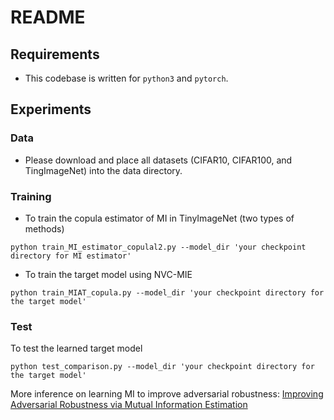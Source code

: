 # README

## Requirements
- This codebase is written for `python3` and `pytorch`.


## Experiments
### Data
- Please download and place all datasets (CIFAR10, CIFAR100, and TingImageNet) into the data directory. 


### Training

- To train the copula estimator of MI in TinyImageNet (two types of methods)

```
python train_MI_estimator_copulal2.py --model_dir 'your checkpoint directory for MI estimator'
```



- To train the target model using NVC-MIE

```
python train_MIAT_copula.py --model_dir 'your checkpoint directory for the target model'
```


### Test
To test the learned target model

```
python test_comparison.py --model_dir 'your checkpoint directory for the target model'
```
More inference on learning MI to improve adversarial robustness:
[Improving Adversarial Robustness via Mutual Information Estimation](https://github.com/dwDavidxd/MIAT)


